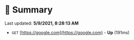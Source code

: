 # 📖 Summary
Last updated: **5/9/2021, 8:28:13 AM**

- `GET` [https://google.com](https://google.com) - **Up** (191ms)
